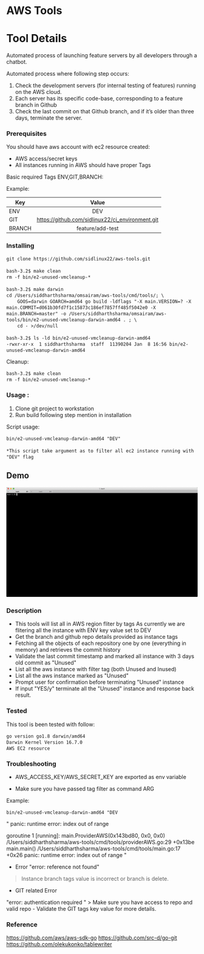 # AWS Tools


# Tool Details

Automated process of launching feature servers by all developers through a chatbot.

Automated process where following step occurs:

1. Check the development servers (for internal testing of features) running on the AWS cloud.
2. Each server has its specific code-base, corresponding to a feature branch in Github 
3. Check the last commit on that Github branch, and if it’s older than three days, terminate the server.


### Prerequisites
You should have aws account with  ec2 resource created:
* AWS access/secret keys
* All instances running in AWS should have proper Tags 

Basic required Tags ENV,GIT,BRANCH:

Example:

| Key   |      Value      |  
|----------|:-------------:|
| ENV |  DEV| 
| GIT |    https://github.com/sidlinux22/ci_environment.git  |
| BRANCH| feature/add-test | 

### Installing

```
git clone https://github.com/sidlinux22/aws-tools.git

bash-3.2$ make clean
rm -f bin/e2-unused-vmcleanup-*

bash-3.2$ make darwin
cd /Users/siddharthsharma/omsairam/aws-tools/cmd/tools/; \
	GOOS=darwin GOARCH=amd64 go build -ldflags "-X main.VERSION=? -X main.COMMIT=d061b30fd7f1c15873c186ef7857ff485f5042e0 -X main.BRANCH=master" -o /Users/siddharthsharma/omsairam/aws-tools/bin/e2-unused-vmcleanup-darwin-amd64 . ; \
	cd - >/dev/null

bash-3.2$ ls -ld bin/e2-unused-vmcleanup-darwin-amd64
-rwxr-xr-x  1 siddharthsharma  staff  11390204 Jan  8 16:56 bin/e2-unused-vmcleanup-darwin-amd64

```

Cleanup:
```
bash-3.2$ make clean
rm -f bin/e2-unused-vmcleanup-*
```

### Usage :

1. Clone git project to workstation
2. Run build following step mention in installation

Script usage:
```
bin/e2-unused-vmcleanup-darwin-amd64 "DEV"

*This script take argument as to filter all ec2 instance running with "DEV" flag

```

## Demo

![gif](https://github.com/sidlinux22/aws-tools/blob/master/tmp/tty.gif)



### Description
 
*  This tools will list all in AWS region fliter by tags
As currently we are flitering all the instance with ENV key value set to DEV
*  Get the branch and github repo details provided as instance tags
*  Fetching all the objects of each repository one by one (everything in memory) and retrieves the commit history
*  Validate the last commit timestamp and marked all instance with 3 days old commit as "Unused"
*  List all the aws instance with filter tag (both Unused and Inused)
*  List all the aws instance marked as "Unused"
* Prompt user for confirmation before terminating "Unused" instance
* If  input "YES/y" terminate all the "Unused" instance and response back result.


### Tested

This tool is been tested with follow:
```
go version go1.8 darwin/amd64
Darwin Kernel Version 16.7.0
AWS EC2 resource 
```
### Troubleshooting


*  AWS_ACCESS_KEY/AWS_SECRET_KEY are exported as env variable


* Make sure you have passed tag filter as command ARG

Example: 
```
bin/e2-unused-vmcleanup-darwin-amd64 "DEV
```

<Error messsage>
"
panic: runtime error: index out of range

goroutine 1 [running]:
main.ProviderAWS(0x143bd80, 0x0, 0x0)
	/Users/siddharthsharma/aws-tools/cmd/tools/providerAWS.go:29 +0x13be
main.main()
	/Users/siddharthsharma/aws-tools/cmd/tools/main.go:17 +0x26
	panic: runtime error: index out of range
	"


* Error "error: reference not found"

> Instance branch tags value is incorrect or branch is delete.



* GIT  related Error
<Error messsage>
"error: authentication required "
> Make sure you have access to repo and valid repo - Validate the GIT tags key value for more details. 



### Reference


https://github.com/aws/aws-sdk-go
https://github.com/src-d/go-git 
https://github.com/olekukonko/tablewriter



